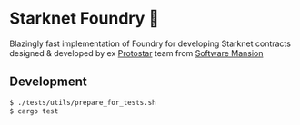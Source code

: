 # Starknet Foundry 🔨

Blazingly fast implementation of Foundry for developing Starknet contracts designed & developed by ex [Protostar](https://github.com/software-mansion/protostar) team from [Software Mansion](https://github.com/software-mansion/protostar)

## Development

```bash
$ ./tests/utils/prepare_for_tests.sh
$ cargo test
```
